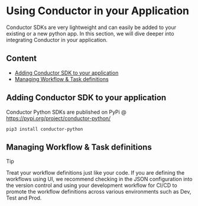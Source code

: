 # Using Conductor in your Application
Conductor SDKs are very lightweight and can easily be added to your existing or a new python app.
In this section, we will dive deeper into integrating Conductor in your application.


## Content

<!-- START doctoc generated TOC please keep comment here to allow auto update -->
<!-- DON'T EDIT THIS SECTION, INSTEAD RE-RUN doctoc TO UPDATE -->

- [Adding Conductor SDK to your application](#adding-conductor-sdk-to-your-application)
- [Managing Workflow & Task definitions](#managing-workflow--task-definitions)

<!-- END doctoc generated TOC please keep comment here to allow auto update -->

## Adding Conductor SDK to your application
Conductor Python SDKs are published on PyPi @ https://pypi.org/project/conductor-python/

```shell
pip3 install conductor-python
```

## Managing Workflow & Task definitions

> [!tip]
> Treat your workflow definitions just like your code.
> If you are defining the workflows using UI, we recommend checking in the JSON configuration into the version control
> and using your development workflow for CI/CD to promote the workflow definitions across various environments such as Dev, Test and Prod.






